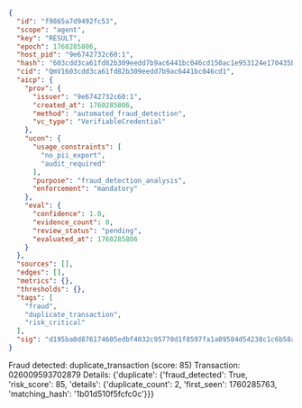 ```json
{
  "id": "f9865a7d9492fc53",
  "scope": "agent",
  "key": "RESULT",
  "epoch": 1760285806,
  "host_pid": "9e6742732c60:1",
  "hash": "603cdd3ca61fd82b309eedd7b9ac6441bc046cd150ac1e953124e170435bdbd8",
  "cid": "QmV1603cdd3ca61fd82b309eedd7b9ac6441bc046cd1",
  "aicp": {
    "prov": {
      "issuer": "9e6742732c60:1",
      "created_at": 1760285806,
      "method": "automated_fraud_detection",
      "vc_type": "VerifiableCredential"
    },
    "ucon": {
      "usage_constraints": [
        "no_pii_export",
        "audit_required"
      ],
      "purpose": "fraud_detection_analysis",
      "enforcement": "mandatory"
    },
    "eval": {
      "confidence": 1.0,
      "evidence_count": 0,
      "review_status": "pending",
      "evaluated_at": 1760285806
    }
  },
  "sources": [],
  "edges": [],
  "metrics": {},
  "thresholds": {},
  "tags": [
    "fraud",
    "duplicate_transaction",
    "risk_critical"
  ],
  "sig": "d195ba0d876174605edbf4032c95770d1f8597fa1a09584d54238c1c6b58acac"
}
```

Fraud detected: duplicate_transaction (score: 85)
Transaction: 026009593702879
Details: {'duplicate': {'fraud_detected': True, 'risk_score': 85, 'details': {'duplicate_count': 2, 'first_seen': 1760285763, 'matching_hash': '1b01d510f5fcfc0c'}}}